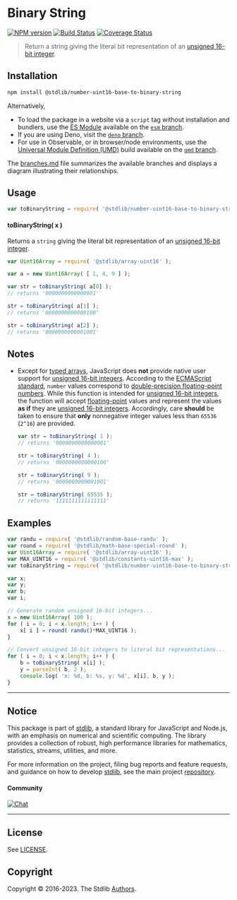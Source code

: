 <!--

@license Apache-2.0

Copyright (c) 2018 The Stdlib Authors.

Licensed under the Apache License, Version 2.0 (the "License");
you may not use this file except in compliance with the License.
You may obtain a copy of the License at

   http://www.apache.org/licenses/LICENSE-2.0

Unless required by applicable law or agreed to in writing, software
distributed under the License is distributed on an "AS IS" BASIS,
WITHOUT WARRANTIES OR CONDITIONS OF ANY KIND, either express or implied.
See the License for the specific language governing permissions and
limitations under the License.

-->

# Binary String

[![NPM version][npm-image]][npm-url] [![Build Status][test-image]][test-url] [![Coverage Status][coverage-image]][coverage-url] <!-- [![dependencies][dependencies-image]][dependencies-url] -->

> Return a string giving the literal bit representation of an [unsigned 16-bit integer][integer].

<section class="installation">

## Installation

```bash
npm install @stdlib/number-uint16-base-to-binary-string
```

Alternatively,

-   To load the package in a website via a `script` tag without installation and bundlers, use the [ES Module][es-module] available on the [`esm` branch][esm-url].
-   If you are using Deno, visit the [`deno` branch][deno-url].
-   For use in Observable, or in browser/node environments, use the [Universal Module Definition (UMD)][umd] build available on the [`umd` branch][umd-url].

The [branches.md][branches-url] file summarizes the available branches and displays a diagram illustrating their relationships.

</section>

<section class="usage">

## Usage

```javascript
var toBinaryString = require( '@stdlib/number-uint16-base-to-binary-string' );
```

#### toBinaryString( x )

Returns a `string` giving the literal bit representation of an [unsigned 16-bit integer][integer].

```javascript
var Uint16Array = require( '@stdlib/array-uint16' );

var a = new Uint16Array( [ 1, 4, 9 ] );

var str = toBinaryString( a[0] );
// returns '0000000000000001'

str = toBinaryString( a[1] );
// returns '0000000000000100'

str = toBinaryString( a[2] );
// returns '0000000000001001'
```

</section>

<!-- /.usage -->

<section class="notes">

## Notes

-   Except for [typed arrays][typed-arrays], JavaScript does **not** provide native user support for [unsigned 16-bit integers][integer]. According to the [ECMAScript standard][ecma-262], `number` values correspond to [double-precision floating-point numbers][ieee754]. While this function is intended for [unsigned 16-bit integers][integer], the function will accept [floating-point][ieee754] values and represent the values **as if** they are [unsigned 16-bit integers][integer]. Accordingly, care **should** be taken to ensure that **only** nonnegative integer values less than `65536` (`2^16`) are provided.

    ```javascript
    var str = toBinaryString( 1 );
    // returns '0000000000000001'

    str = toBinaryString( 4 );
    // returns '0000000000000100'

    str = toBinaryString( 9 );
    // returns '0000000000001001'

    str = toBinaryString( 65535 );
    // returns '1111111111111111'
    ```

</section>

<!-- /.notes -->

<section class="examples">

## Examples

<!-- eslint no-undef: "error" -->

```javascript
var randu = require( '@stdlib/random-base-randu' );
var round = require( '@stdlib/math-base-special-round' );
var Uint16Array = require( '@stdlib/array-uint16' );
var MAX_UINT16 = require( '@stdlib/constants-uint16-max' );
var toBinaryString = require( '@stdlib/number-uint16-base-to-binary-string' );

var x;
var y;
var b;
var i;

// Generate random unsigned 16-bit integers...
x = new Uint16Array( 100 );
for ( i = 0; i < x.length; i++ ) {
    x[ i ] = round( randu()*MAX_UINT16 );
}

// Convert unsigned 16-bit integers to literal bit representations...
for ( i = 0; i < x.length; i++ ) {
    b = toBinaryString( x[i] );
    y = parseInt( b, 2 );
    console.log( 'x: %d, b: %s, y: %d', x[i], b, y );
}
```

</section>

<!-- /.examples -->

<!-- Section for related `stdlib` packages. Do not manually edit this section, as it is automatically populated. -->

<section class="related">

</section>

<!-- /.related -->

<!-- Section for all links. Make sure to keep an empty line after the `section` element and another before the `/section` close. -->


<section class="main-repo" >

* * *

## Notice

This package is part of [stdlib][stdlib], a standard library for JavaScript and Node.js, with an emphasis on numerical and scientific computing. The library provides a collection of robust, high performance libraries for mathematics, statistics, streams, utilities, and more.

For more information on the project, filing bug reports and feature requests, and guidance on how to develop [stdlib][stdlib], see the main project [repository][stdlib].

#### Community

[![Chat][chat-image]][chat-url]

---

## License

See [LICENSE][stdlib-license].


## Copyright

Copyright &copy; 2016-2023. The Stdlib [Authors][stdlib-authors].

</section>

<!-- /.stdlib -->

<!-- Section for all links. Make sure to keep an empty line after the `section` element and another before the `/section` close. -->

<section class="links">

[npm-image]: http://img.shields.io/npm/v/@stdlib/number-uint16-base-to-binary-string.svg
[npm-url]: https://npmjs.org/package/@stdlib/number-uint16-base-to-binary-string

[test-image]: https://github.com/stdlib-js/number-uint16-base-to-binary-string/actions/workflows/test.yml/badge.svg?branch=main
[test-url]: https://github.com/stdlib-js/number-uint16-base-to-binary-string/actions/workflows/test.yml?query=branch:main

[coverage-image]: https://img.shields.io/codecov/c/github/stdlib-js/number-uint16-base-to-binary-string/main.svg
[coverage-url]: https://codecov.io/github/stdlib-js/number-uint16-base-to-binary-string?branch=main

<!--

[dependencies-image]: https://img.shields.io/david/stdlib-js/number-uint16-base-to-binary-string.svg
[dependencies-url]: https://david-dm.org/stdlib-js/number-uint16-base-to-binary-string/main

-->

[chat-image]: https://img.shields.io/gitter/room/stdlib-js/stdlib.svg
[chat-url]: https://app.gitter.im/#/room/#stdlib-js_stdlib:gitter.im

[stdlib]: https://github.com/stdlib-js/stdlib

[stdlib-authors]: https://github.com/stdlib-js/stdlib/graphs/contributors

[umd]: https://github.com/umdjs/umd
[es-module]: https://developer.mozilla.org/en-US/docs/Web/JavaScript/Guide/Modules

[deno-url]: https://github.com/stdlib-js/number-uint16-base-to-binary-string/tree/deno
[umd-url]: https://github.com/stdlib-js/number-uint16-base-to-binary-string/tree/umd
[esm-url]: https://github.com/stdlib-js/number-uint16-base-to-binary-string/tree/esm
[branches-url]: https://github.com/stdlib-js/number-uint16-base-to-binary-string/blob/main/branches.md

[stdlib-license]: https://raw.githubusercontent.com/stdlib-js/number-uint16-base-to-binary-string/main/LICENSE

[integer]: https://en.wikipedia.org/wiki/Integer_%28computer_science%29

[typed-arrays]: https://developer.mozilla.org/en-US/docs/Web/JavaScript/Typed_arrays

[ecma-262]: http://www.ecma-international.org/ecma-262/5.1/#sec-4.3.19

[ieee754]: https://en.wikipedia.org/wiki/IEEE_754-1985

</section>

<!-- /.links -->
